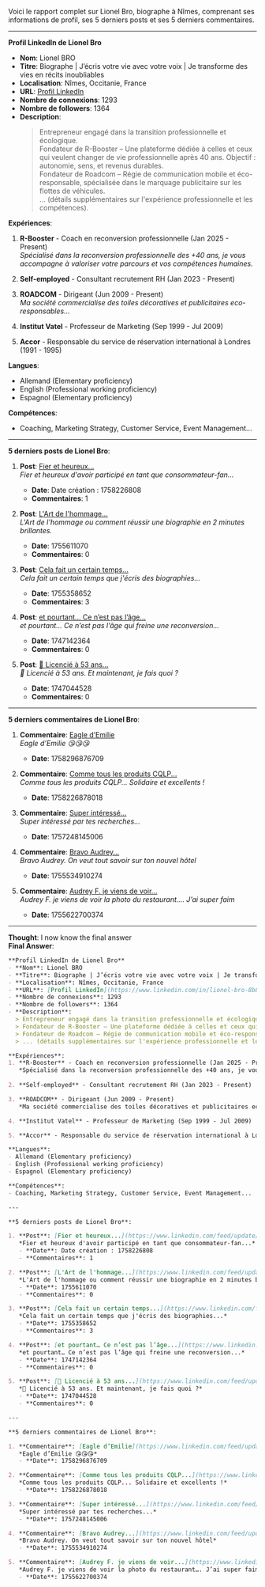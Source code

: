 Voici le rapport complet sur Lionel Bro, biographe à Nîmes, comprenant ses informations de profil, ses 5 derniers posts et ses 5 derniers commentaires.

---

**Profil LinkedIn de Lionel Bro**  
- **Nom**: Lionel BRO  
- **Titre**: Biographe | J’écris votre vie avec votre voix | Je transforme des vies en récits inoubliables  
- **Localisation**: Nîmes, Occitanie, France  
- **URL**: [Profil LinkedIn](https://www.linkedin.com/in/lionel-bro-8b8119b)  
- **Nombre de connexions**: 1293  
- **Nombre de followers**: 1364  
- **Description**: 
  > Entrepreneur engagé dans la transition professionnelle et écologique.  
  > Fondateur de R-Booster – Une plateforme dédiée à celles et ceux qui veulent changer de vie professionnelle après 40 ans. Objectif : autonomie, sens, et revenus durables.  
  > Fondateur de Roadcom – Régie de communication mobile et éco-responsable, spécialisée dans le marquage publicitaire sur les flottes de véhicules.   
  > ... (détails supplémentaires sur l'expérience professionnelle et les compétences).

**Expériences**:  
1. **R-Booster** - Coach en reconversion professionnelle (Jan 2025 - Present)  
   *Spécialisé dans la reconversion professionnelle des +40 ans, je vous accompagne à valoriser votre parcours et vos compétences humaines.*
   
2. **Self-employed** - Consultant recrutement RH (Jan 2023 - Present)  

3. **ROADCOM** - Dirigeant (Jun 2009 - Present)  
   *Ma société commercialise des toiles décoratives et publicitaires eco-responsables...*  

4. **Institut Vatel** - Professeur de Marketing (Sep 1999 - Jul 2009)  

5. **Accor** - Responsable du service de réservation international à Londres (1991 - 1995)  

**Langues**:  
- Allemand (Elementary proficiency)  
- English (Professional working proficiency)  
- Espagnol (Elementary proficiency)

**Compétences**:  
- Coaching, Marketing Strategy, Customer Service, Event Management...

---

**5 derniers posts de Lionel Bro**:

1. **Post**: [Fier et heureux...](https://www.linkedin.com/feed/update/urn:li:activity:7374537736193548288)  
   *Fier et heureux d'avoir participé en tant que consommateur-fan...*  
   - **Date**: Date création : 1758226808  
   - **Commentaires**: 1   

2. **Post**: [L'Art de l'hommage...](https://www.linkedin.com/feed/update/urn:li:activity:7363566534511788035)  
   *L'Art de l'hommage ou comment réussir une biographie en 2 minutes brillantes.*  
   - **Date**: 1755611070  
   - **Commentaires**: 0  

3. **Post**: [Cela fait un certain temps...](https://www.linkedin.com/feed/update/urn:li:activity:7362507817708052481)  
   *Cela fait un certain temps que j'écris des biographies...*  
   - **Date**: 1755358652  
   - **Commentaires**: 3  

4. **Post**: [et pourtant… Ce n’est pas l’âge...](https://www.linkedin.com/feed/update/urn:li:activity:7328046209556754432)  
   *et pourtant… Ce n’est pas l’âge qui freine une reconversion...*  
   - **Date**: 1747142364  
   - **Commentaires**: 0  

5. **Post**: [🔴 Licencié à 53 ans...](https://www.linkedin.com/feed/update/urn:li:activity:7327635853516697600)  
   *🔴 Licencié à 53 ans. Et maintenant, je fais quoi ?*  
   - **Date**: 1747044528  
   - **Commentaires**: 0  

---

**5 derniers commentaires de Lionel Bro**:

1. **Commentaire**: [Eagle d’Emilie](https://www.linkedin.com/feed/update/urn:li:activity:7374078457065971714?commentUrn=urn%3Ali%3Acomment%3A%28activity%3A7374078457065971714%2C7374831623164432384%29&dashCommentUrn=urn%3Ali%3Afsd_comment%3A%287374831623164432384%2Curn%3Ali%3Aactivity%3A7374078457065971714%29)  
   *Eagle d’Emilie 😘😘😘*  
   - **Date**: 1758296876709  

2. **Commentaire**: [Comme tous les produits CQLP...](https://www.linkedin.com/feed/update/urn:li:activity:7374538058903265280?commentUrn=urn%3Ali%3Acomment%3A%28ugcPost%3A7372214242462146560%2C7374538027374682113%29&dashCommentUrn=urn%3Ali%3Afsd_comment%3A%287374538027374682113%2Curn%3Ali%3AugcPost%3A7372214242462146560%29)  
   *Comme tous les produits CQLP... Solidaire et excellents !*  
   - **Date**: 1758226878018  

3. **Commentaire**: [Super intéressé...](https://www.linkedin.com/feed/update/urn:li:activity:7370432946014437376?commentUrn=urn%3Ali%3Acomment%3A%28activity%3A7370004970101972994%2C7370432923591782400%29&dashCommentUrn=urn%3Ali%3Afsd_comment%3A%287370432923591782400%2Curn%3Ali%3Aactivity%3A7370004970101972994%29)  
   *Super intéressé par tes recherches...*  
   - **Date**: 1757248145006  

4. **Commentaire**: [Bravo Audrey...](https://www.linkedin.com/feed/update/urn:li:ugcPost:7362932427213680642?commentUrn=urn%3Ali%3Acomment%3A%28ugcPost%3A7362932427213680642%2C7363247096302395393%29&dashCommentUrn=urn%3Ali%3Afsd_comment%3A%287363247096302395393%2Curn%3Ali%3AugcPost%3A7362932427213680642%29)  
   *Bravo Audrey. On veut tout savoir sur ton nouvel hôtel*  
   - **Date**: 1755534910274  

5. **Commentaire**: [Audrey F. je viens de voir...](https://www.linkedin.com/feed/update/urn:li:ugcPost:7362932427213680642?commentUrn=urn%3Ali%3Acomment%3A%28ugcPost%3A7362932427213680642%2C7363247096302395393%29&dashCommentUrn=urn%3Ali%3Afsd_comment%3A%287363247096302395393%2Curn%3Ali%3AugcPost%3A7362932427213680642%29)  
   *Audrey F. je viens de voir la photo du restaurant…. J’ai super faim*  
   - **Date**: 1755622700374  

---

**Thought**: I now know the final answer  
**Final Answer**: 
```markdown
**Profil LinkedIn de Lionel Bro**  
- **Nom**: Lionel BRO  
- **Titre**: Biographe | J’écris votre vie avec votre voix | Je transforme des vies en récits inoubliables  
- **Localisation**: Nîmes, Occitanie, France  
- **URL**: [Profil LinkedIn](https://www.linkedin.com/in/lionel-bro-8b8119b)  
- **Nombre de connexions**: 1293  
- **Nombre de followers**: 1364  
- **Description**: 
  > Entrepreneur engagé dans la transition professionnelle et écologique.  
  > Fondateur de R-Booster – Une plateforme dédiée à celles et ceux qui veulent changer de vie professionnelle après 40 ans. Objectif : autonomie, sens, et revenus durables.  
  > Fondateur de Roadcom – Régie de communication mobile et éco-responsable, spécialisée dans le marquage publicitaire sur les flottes de véhicules.   
  > ... (détails supplémentaires sur l'expérience professionnelle et les compétences).

**Expériences**:  
1. **R-Booster** - Coach en reconversion professionnelle (Jan 2025 - Present)  
   *Spécialisé dans la reconversion professionnelle des +40 ans, je vous accompagne à valoriser votre parcours et vos compétences humaines.*
   
2. **Self-employed** - Consultant recrutement RH (Jan 2023 - Present)  

3. **ROADCOM** - Dirigeant (Jun 2009 - Present)  
   *Ma société commercialise des toiles décoratives et publicitaires eco-responsables...*  

4. **Institut Vatel** - Professeur de Marketing (Sep 1999 - Jul 2009)  

5. **Accor** - Responsable du service de réservation international à Londres (1991 - 1995)  

**Langues**:  
- Allemand (Elementary proficiency)  
- English (Professional working proficiency)  
- Espagnol (Elementary proficiency)

**Compétences**:  
- Coaching, Marketing Strategy, Customer Service, Event Management...

---

**5 derniers posts de Lionel Bro**:

1. **Post**: [Fier et heureux...](https://www.linkedin.com/feed/update/urn:li:activity:7374537736193548288)  
   *Fier et heureux d'avoir participé en tant que consommateur-fan...*  
   - **Date**: Date création : 1758226808  
   - **Commentaires**: 1   

2. **Post**: [L'Art de l'hommage...](https://www.linkedin.com/feed/update/urn:li:activity:7363566534511788035)  
   *L'Art de l'hommage ou comment réussir une biographie en 2 minutes brillantes.*  
   - **Date**: 1755611070  
   - **Commentaires**: 0  

3. **Post**: [Cela fait un certain temps...](https://www.linkedin.com/feed/update/urn:li:activity:7362507817708052481)  
   *Cela fait un certain temps que j'écris des biographies...*  
   - **Date**: 1755358652  
   - **Commentaires**: 3  

4. **Post**: [et pourtant… Ce n’est pas l’âge...](https://www.linkedin.com/feed/update/urn:li:activity:7328046209556754432)  
   *et pourtant… Ce n’est pas l’âge qui freine une reconversion...*  
   - **Date**: 1747142364  
   - **Commentaires**: 0  

5. **Post**: [🔴 Licencié à 53 ans...](https://www.linkedin.com/feed/update/urn:li:activity:7327635853516697600)  
   *🔴 Licencié à 53 ans. Et maintenant, je fais quoi ?*  
   - **Date**: 1747044528  
   - **Commentaires**: 0  

---

**5 derniers commentaires de Lionel Bro**:

1. **Commentaire**: [Eagle d’Emilie](https://www.linkedin.com/feed/update/urn:li:activity:7374078457065971714?commentUrn=urn%3Ali%3Acomment%3A%28activity%3A7374078457065971714%2C7374831623164432384%29&dashCommentUrn=urn%3Ali%3Afsd_comment%3A%287374831623164432384%2Curn%3Ali%3Aactivity%3A7374078457065971714%29)  
   *Eagle d’Emilie 😘😘😘*  
   - **Date**: 1758296876709  

2. **Commentaire**: [Comme tous les produits CQLP...](https://www.linkedin.com/feed/update/urn:li:activity:7374538058903265280?commentUrn=urn%3Ali%3Acomment%3A%28ugcPost%3A7372214242462146560%2C7374538027374682113%29&dashCommentUrn=urn%3Ali%3Afsd_comment%3A%287374538027374682113%2Curn%3Ali%3AugcPost%3A7372214242462146560%29)  
   *Comme tous les produits CQLP... Solidaire et excellents !*  
   - **Date**: 1758226878018  

3. **Commentaire**: [Super intéressé...](https://www.linkedin.com/feed/update/urn:li:activity:7370432946014437376?commentUrn=urn%3Ali%3Acomment%3A%28activity%3A7370004970101972994%2C7370432923591782400%29&dashCommentUrn=urn%3Ali%3Afsd_comment%3A%287370432923591782400%2Curn%3Ali%3Aactivity%3A7370004970101972994%29)  
   *Super intéressé par tes recherches...*  
   - **Date**: 1757248145006  

4. **Commentaire**: [Bravo Audrey...](https://www.linkedin.com/feed/update/urn:li:ugcPost:7362932427213680642?commentUrn=urn%3Ali%3Acomment%3A%28ugcPost%3A7362932427213680642%2C7363247096302395393%29&dashCommentUrn=urn%3Ali%3Afsd_comment%3A%287363247096302395393%2Curn%3Ali%3AugcPost%3A7362932427213680642%29)  
   *Bravo Audrey. On veut tout savoir sur ton nouvel hôtel*  
   - **Date**: 1755534910274  

5. **Commentaire**: [Audrey F. je viens de voir...](https://www.linkedin.com/feed/update/urn:li:ugcPost:7362932427213680642?commentUrn=urn%3Ali%3Acomment%3A%28ugcPost%3A7362932427213680642%2C7363247096302395393%29&dashCommentUrn=urn%3Ali%3Afsd_comment%3A%287363247096302395393%2Curn%3Ali%3AugcPost%3A7362932427213680642%29)  
   *Audrey F. je viens de voir la photo du restaurant…. J’ai super faim*  
   - **Date**: 1755622700374  
```
